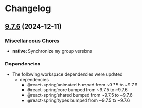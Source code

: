 # Changelog

## [9.7.6](https://github.com/pmndrs/react-spring/compare/native-v9.7.5...native-v9.7.6) (2024-12-11)


### Miscellaneous Chores

* **native:** Synchronize my group versions


### Dependencies

* The following workspace dependencies were updated
  * dependencies
    * @react-spring/animated bumped from ~9.7.5 to ~9.7.6
    * @react-spring/core bumped from ~9.7.5 to ~9.7.6
    * @react-spring/shared bumped from ~9.7.5 to ~9.7.6
    * @react-spring/types bumped from ~9.7.5 to ~9.7.6
